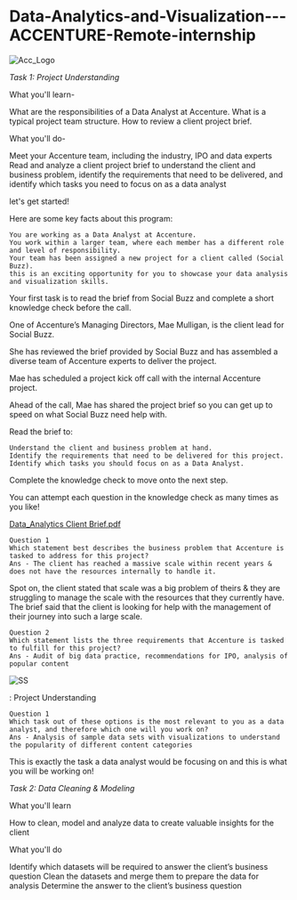 # Data-Analytics-and-Visualization---ACCENTURE-Remote-internship
![Acc_Logo](https://github.com/user-attachments/assets/a6a12bec-098e-456e-bda6-338da5dab11c)


*Task 1: Project Understanding*

What you'll learn-

What are the responsibilities of a Data Analyst at Accenture.
What is a typical project team structure.
How to review a client project brief.

What you'll do-

Meet your Accenture team, including the industry, IPO and data experts
Read and analyze a client project brief to understand the client and business problem, identify the requirements that need to be delivered, and identify which tasks you need to focus on as a data analyst

let's get started!

Here are some key facts about this program:

    You are working as a Data Analyst at Accenture.
    You work within a larger team, where each member has a different role and level of responsibility.
    Your team has been assigned a new project for a client called (Social Buzz).
    this is an exciting opportunity for you to showcase your data analysis and visualization skills.


Your first task is to read the brief from Social Buzz and complete a short knowledge check before the call. 

One of Accenture’s Managing Directors, Mae Mulligan, is the client lead for Social Buzz.

She has reviewed the brief provided by Social Buzz and has assembled a diverse team of Accenture experts to deliver the project.

Mae has scheduled a project kick off call with the internal Accenture project.

Ahead of the call, Mae has shared the project brief so you can get up to speed on what Social Buzz need help with.

Read the brief to:

    Understand the client and business problem at hand.
    Identify the requirements that need to be delivered for this project.
    Identify which tasks you should focus on as a Data Analyst.


Complete the knowledge check to move onto the next step. 

You can attempt each question in the knowledge check as many times as you like!

[Data_Analytics Client Brief.pdf](https://github.com/user-attachments/files/17006066/Data_Analytics.Client.Brief.pdf)

    Question 1
    Which statement best describes the business problem that Accenture is tasked to address for this project?
    Ans - The client has reached a massive scale within recent years &
    does not have the resources internally to handle it.
  Spot on, the client stated that scale was a big problem of theirs &
    they are struggling to manage the scale with the resources that they currently have. 
    The brief said that the client is looking for help with the management of their journey into such a large scale.
      
    Question 2
    Which statement lists the three requirements that Accenture is tasked to fulfill for this project?
    Ans - Audit of big data practice, recommendations for IPO, analysis of popular content

![SS](https://github.com/user-attachments/assets/1086faab-8666-48ae-a11d-6cc483b44eae)

: Project Understanding

    Question 1
    Which task out of these options is the most relevant to you as a data analyst, and therefore which one will you work on?
    Ans - Analysis of sample data sets with visualizations to understand the popularity of different content categories
This is exactly the task a data analyst would be focusing on and this is what you will be working on!


*Task 2: Data Cleaning & Modeling*

What you'll learn

How to clean, model and analyze data to create valuable insights for the client 

What you'll do

Identify which datasets will be required to answer the client’s business question
Clean the datasets and merge them to prepare the data for analysis
Determine the answer to the client’s business question










